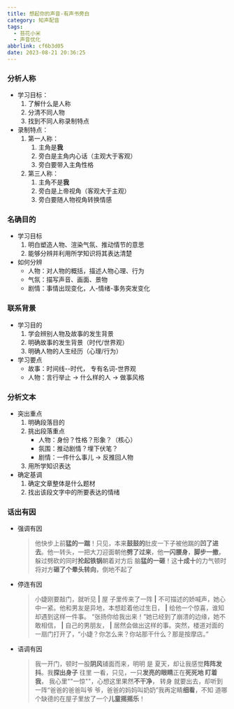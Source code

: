 ```yaml
---
title: 想起你的声音-有声书旁白
category: 知声配音
tags:
  - 苔花小米
  - 声音优化
abbrlink: cf6b3d05
date: 2023-08-21 20:36:25
---
```


### 分析人称

- 学习目标：
  1. 了解什么是人称
  2. 分清不同人物
  3. 找到不同人称录制特点
- 录制特点：
  1. 第一人称：
     1. 主角是**我**
     2. 旁白是主角内心话（主观大于客观）
     3. 旁白要带入主角性格
  2. 第三人称：
     1. 主角不是**我**
     2. 旁白是上帝视角（客观大于主观）
     3. 旁白要随人物视角转换情感

### 名确目的

- 学习目标
  1. 明白塑造人物、渲染气氛、推动情节的意思
  2. 能够分辨并利用所学知识将其表达清楚
- 如何分辨
  - 人物：对人物的概括，描述人物心理、行为
  - 气氛：描写声音、画面、景物
  - 剧情：事情出现变化，人-情绪-事务突发变化

### 联系背景

- 学习目的
  1. 学会辨别人物及故事的发生背景
  2. 明确故事的发生背景（时代/世界观）
  3. 明确人物的人生经历（心理/行为）
- 学习要点
  - 故事：时间线--时代， 专有名词-世界观
  - 人物：言行举止 -> 什么样的人 -> 做事风格

### 分析文本

- 突出重点
  1. 明确段落目的
  2. 挑出段落重点
     - 人物：身份？性格？形象？（核心）
     - 氛围：推动剧情？埋下伏笔？
     - 剧情：一件什么事儿 → 反推回人物
  3. 用所学知识表达
- 确定基调
  1. 确定文章整体是什么题材
  2. 找出该段文字中的所要表达的情绪

### 话出有因

- 强调有因

  > 他快步上前**猛的一踹**！只见，本来**鼓鼓的**肚皮一下子被他踹的**凹了进去**。他一转头，一把大刀迎面朝他**劈了过来**，他**一闪腰身**，**脚步一撤**，
  > 躲过劈砍的同时**抡起铁锅**朝着对方后 脑**猛的一砸**！这**十成十**的力气顿时将对方**砸了个晕头转向**，倒地不起了

- 停连有因
  > 小婕刚要敲门，就听见 **|** 屋 子里传来了一阵 **|** 不可描述的娇喊声，她心中一紧。他和男友是异地，本想趁着他过生日， **|** 给他一个惊喜，谁知却遇到这样一件事。
  > “张扬你给我出来！”她已经到了崩溃的边缘，她不敢相信， **|** 自己的男朋友， **|** 居然会做出这样的事。突然，楼道对面的一扇门打开了，“小婕？你怎么来？你站那干什么？那是按摩店。”
- 语调有因 ​
  > 我一开门，顿时一股**阴风**铺面而来，明明 是 夏天，却让我感觉**阵阵发抖**。我**探出身子** 往里 一看，只见，一只**发亮的眼睛**正在**死死地 盯着 我**，
  > 我心里""一惊""，心想这里果然**不干净**， 转身 就要出去，却听到一阵“爸爸的爸爸叫爷 爷，爸爸的妈妈叫奶奶”我再定睛**细看**，不知 道哪个缺德的在屋子里放了一个**儿童摇摇乐**！
